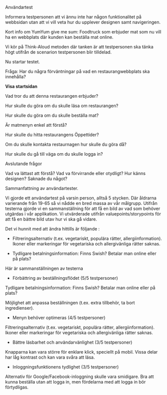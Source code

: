 
Användartest



Informera testpersonen att vi ännu inte har någon funktionalitet på webbsidan utan att vi vill veta hur du upplever designen samt navigeringen.

Kort info om YumYum give me sum: Foodtruck som erbjuder mat som nu vill ha en webbplats där kunden kan beställa mat online.

Vi kör på Think-Aloud metoden där tanken är att testpersonen ska tänka högt utifrån de scenarion testpersonen blir tilldelad.

Nu startar testet. 

Fråga: Har du några förväntningar på vad en restaurangwebbplats ska innehålla?

**Visa startsidan**

Vad tror du att denna restaurangen erbjuder?

Hur skulle du göra om du skulle läsa om restaurangen?

Hur skulle du göra om du skulle beställa mat? 

Är matmenyn enkel att förstå?

Hur skulle du hitta restaurangens Öppettider?

Om du skulle kontakta restaurnagen hur skulle du göra då?

Hur skulle du gå till väga om du skulle logga in?


Avslutande frågor

Vad va lättast att förstå?
Vad va förvirrande eller otydligt?
Hur känns designen?
Saknade du något?


Sammanfattning av användartester.

Vi gjorde ett användartest på varsin person, alltså 5 stycken. Där åldrarna varierande från 19-65 så vi nådde en bred massa av vår målgrupp.
Utifrån testerna gjorde vi en sammanställning för att få en bild av vad som behöver utgärdas i vår applikation. Vi utvärderade utifrån valuepoints/storypoints 
för att få en bättre bild utav hur vi ska gå vidare.

Det vi hunnit med att ändra hittills är följande :
* Filtreringsalternativ (t.ex. vegetariskt, populära rätter, allergiinformation).
Ikoner eller markeringar för vegetariska och allergivänliga rätter saknas.

* Tydligare betalningsinformation: Finns Swish? Betalar man online eller på plats?






Här är sammanställningen av testerna 

*  Förbättring av beställningsflödet (5/5 testpersoner)
  
Tydligare betalningsinformation: Finns Swish? Betalar man online eller på plats?

Möjlighet att anpassa beställningen (t.ex. extra tillbehör, ta bort ingredienser).

* Menyn behöver optimeras (4/5 testpersoner)
  

Filtreringsalternativ (t.ex. vegetariskt, populära rätter, allergiinformation).
Ikoner eller markeringar för vegetariska och allergivänliga rätter saknas.

* Bättre läsbarhet och användarvänlighet (3/5 testpersoner)

Knapparna kan vara större för enklare klick, speciellt på mobil.
Vissa delar har låg kontrast och kan vara svåra att läsa.


* Inloggningsfunktionens tydlighet (3/5 testpersoner)

  
Alternativ för Google/Facebook-inloggning skulle vara smidigare.
Bra att kunna beställa utan att logga in, men fördelarna med att logga in bör förtydligas.
